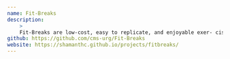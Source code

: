 ```yaml
---
name: Fit-Breaks
description:
    >
    Fit-Breaks are low-cost, easy to replicate, and enjoyable exer- cises. Instead of sitting quietly for ten minutes staring at a phone; stretching, moving, and getting a short burst of physical activity has a positive benefit for students. And the good news is, they actually enjoy it.
github: https://github.com/cms-urg/Fit-Breaks
website: https://shamanthc.github.io/projects/fitbreaks/
---
```

